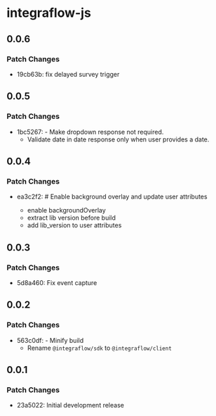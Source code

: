 # integraflow-js

## 0.0.6

### Patch Changes

- 19cb63b: fix delayed survey trigger

## 0.0.5

### Patch Changes

- 1bc5267: - Make dropdown response not required.
  - Validate date in date response only when user provides a date.

## 0.0.4

### Patch Changes

- ea3c2f2: # Enable background overlay and update user attributes

  - enable backgroundOverlay
  - extract lib version before build
  - add lib_version to user attributes

## 0.0.3

### Patch Changes

- 5d8a460: Fix event capture

## 0.0.2

### Patch Changes

- 563c0df: - Minify build
  - Rename `@integraflow/sdk` to `@integraflow/client`

## 0.0.1

### Patch Changes

- 23a5022: Initial development release
